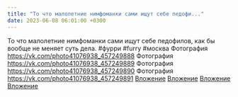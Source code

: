 ```yaml
---
title: "То что малолетние нимфоманки сами ищут себе педофи..."
date: 2023-06-08 06:01:00 +0300
---
```


То что малолетние нимфоманки сами ищут себе педофилов, как бы вообще не меняет суть дела.
#фурри #furry #москва
Фотография
<a class="vk-attach" href="https://vk.com/photo41076938_457249888">https://vk.com/photo41076938_457249888</a>
Фотография
<a class="vk-attach" href="https://vk.com/photo41076938_457249889">https://vk.com/photo41076938_457249889</a>
Фотография
<a class="vk-attach" href="https://vk.com/photo41076938_457249890">https://vk.com/photo41076938_457249890</a>
Фотография
<a class="vk-attach" href="https://vk.com/photo41076938_457249891">https://vk.com/photo41076938_457249891</a>
<a class="vk-attach" href="https://vk.com/photo41076938_457249888">Вложение</a>
<a class="vk-attach" href="https://vk.com/photo41076938_457249889">Вложение</a>
<a class="vk-attach" href="https://vk.com/photo41076938_457249890">Вложение</a>
<a class="vk-attach" href="https://vk.com/photo41076938_457249891">Вложение</a>
